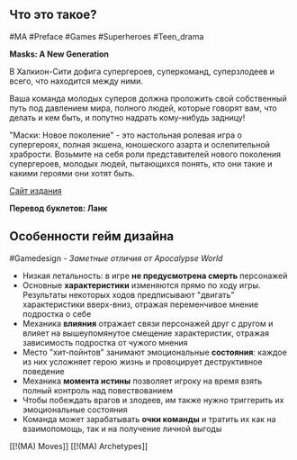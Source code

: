 ## **Что это такое?**

#MA #Preface #Games #Superheroes #Teen_drama

**Masks: A New Generation**

В Халкион-Сити дофига супергероев, суперкоманд, суперзлодеев и всего, что находится между ними.

Ваша команда молодых суперов должна проложить свой собственный путь под давлением мира, полного людей, которые говорят вам, что делать и кем быть, и попутно надрать кому-нибудь задницу!

"Маски: Новое поколение" - это настольная ролевая игра о супергероях, полная экшена, юношеского азарта и ослепительной храбрости. Возьмите на себя роли представителей нового поколения супергероев, молодых людей, пытающихся понять, кто они такие и какими героями они хотят быть.

[Сайт издания](https://magpiegames.com/pages/masks)

**Перевод буклетов: Ланк**

## Особенности гейм дизайна
#Gamedesign *- Заметные отличия от Apocalypse World*

- Низкая летальность: в игре **не предусмотрена смерть** персонажей 
- Основные **характеристики** изменяются прямо по ходу игры. Результаты некоторых ходов предписывают "двигать" характеристики вверх-вниз, отражая переменчивое мнение подростка о себе
- Механика **влияния** отражает связи персонажей друг с другом и влияет на вышеупомянутое смещение характеристик, отражая зависимость подростка от чужого мнения
- Место "хит-пойнтов" занимают эмоциональные **состояния**: каждое из них усложняет герою жизнь и провоцирует деструктивное поведение 
- Механика **момента истины** позволяет игроку на время взять полный контроль над повествованием
- Чтобы побеждать врагов и злодеев, им также нужно триггерить их эмоциональные состояния 
- Команда может зарабатывать **очки команды** и тратить их как на взаимопомощь, так и на получение личной выгоды


[[!(MA) Moves]]
[[!(MA) Archetypes]]
